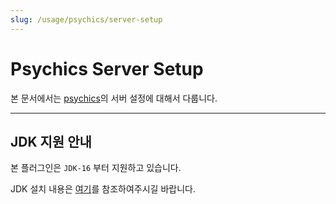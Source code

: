 ```yaml
---
slug: /usage/psychics/server-setup
---
```


# Psychics Server Setup

본 문서에서는 [psychics](https://github.com/monun/psychics)의 서버 설정에 대해서 다룹니다.

---

## JDK 지원 안내
본 플러그인은 `JDK-16` 부터 지원하고 있습니다.

JDK 설치 내용은 [여기](/dev/Java-Installation)를 참조하여주시길 바랍니다.